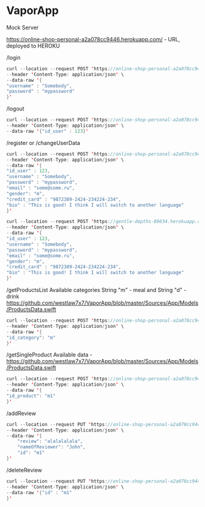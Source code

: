 # VaporApp
Mock Server

https://online-shop-personal-a2a078cc9446.herokuapp.com/  - URL, deployed to HEROKU

/login

```swift
curl --location --request POST 'https://online-shop-personal-a2a078cc9446.herokuapp.com/login' \
--header 'Content-Type: application/json' \
--data-raw '{
"username" : "Somebody",
"password" : "mypassword"
}'
```

/logout

```swift
curl --location --request POST 'https://online-shop-personal-a2a078cc9446.herokuapp.com/logout' \
--header 'Content-Type: application/json' \
--data-raw '{"id_user" : 123}'
```

/register or /changeUserData

```swift
curl --location --request POST 'https://online-shop-personal-a2a078cc9446.herokuapp.com/register' \
--header 'Content-Type: application/json' \
--data-raw '{
"id_user" : 123,
"username" : "Somebody",
"password" : "mypassword",
"email" : "some@some.ru",
"gender": "m",
"credit_card" : "9872389-2424-234224-234", 
"bio" : "This is good! I think I will switch to another language"
}'

curl --location --request POST 'https://gentle-depths-89634.herokuapp.com/changeUserData' \
--header 'Content-Type: application/json' \
--data-raw '{
"id_user" : 123,
"username" : "Somebody",
"password" : "mypassword",
"email" : "some@some.ru",
"gender": "m",
"credit_card" : "9872389-2424-234224-234", 
"bio" : "This is good! I think I will switch to another language"
}'
```

/getProductsList Available categories String "m" - meal and String "d" - drink
https://github.com/westlaw7x7/VaporApp/blob/master/Sources/App/Models/ProductsData.swift

```swift
curl --location --request POST 'https://online-shop-personal-a2a078cc9446.herokuapp.com/getProductList' \
--header 'Content-Type: application/json' \
--data-raw '{
"id_category": "m"
}'
```

/getSingleProduct 
Available data - 
https://github.com/westlaw7x7/VaporApp/blob/master/Sources/App/Models/ProductsData.swift


```swift
curl --location --request POST 'https://online-shop-personal-a2a078cc9446.herokuapp.com/getSingleProduct' \
--header 'Content-Type: application/json' \
--data-raw '{
"id_product": "m1"
}'
```

/addReview
```swift
curl --location --request PUT 'https://online-shop-personal-a2a078cc9446.herokuapp.com/addReview' \
--header 'Content-Type: application/json' \
--data-raw '{
    "review": "alalalalala",
    "nameOfReviewer": "John",
    "id": "m1"
}'
```

/deleteReview
```swift
curl --location --request PUT 'https://online-shop-personal-a2a078cc9446.herokuapp.com/deleteReview' \
--header 'Content-Type: application/json' \
--data-raw '{"id" : "m1"
}'
```
